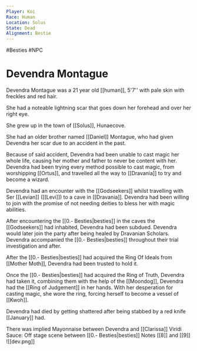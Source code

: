 ```yaml
---
Player: Koi
Race: Human
Location: Solus
State: Dead
Alignment: Bestie
---
```

#Besties 
#NPC
# Devendra Montague
Devendra Montague was a 21 year old [[human]], 5'7'' with pale skin with freckles and red hair.

She had a noteable lightning scar that goes down her forehead and over her right eye.

She grew up in the town of [[Solus]], Hunaecove. 

She had an older brother named [[Daniel]] Montague, who had given Devendra her scar due to an accident in the past. 

Because of said accident, Devendra had been unable to cast magic her whole life, causing her mother and father to never be content with her. Devendra had been trying every method possible to cast magic, from worshipping [[Ortus]], and travelled all the way to [[Dravania]] to try and become a wizard. 

Devendra had an encounter with the [[Godseekers]] whilst travelling with Ser [[Levian]] ([[Levi]]) to a cave in [[Dravania]]. Devendra had been willing to join with the promise of not needing deities to bless her with magic abilities. 

After encountering the [[0.- Besties|besties]] in the caves the [[Godseekers]] had inhabited, Devendra had been subdued. Devendra would later join the party after being healed by Dravanian Scholars. Devendra accompanied the [[0.- Besties|besties]] throughout their trial investigation and after.

After the [[0.- Besties|besties]] had acquired the Ring Of Ideals from [[Mother Moth]], Devendra had been trusted to hold it.

Once the [[0.- Besties|besties]] had acquired the Ring of Truth, Devendra had taken it, combining them with the help of the [[Moondog]], Devendra had the [[Ring of Judgement]] in her hands. With her desperation for casting magic, she wore the ring, forcing herself to become a vessel of [[Kwoh]]. 

Devendra had died by getting shattered after being stabbed by a red knife [[January]] had.

There was implied Mayonnaise between Devendra and [[Clarissa]] Viridi
Sauce: Off stage scene between [[0.- Besties|besties]] Notes [[8]] and [[9]] 
![[dev.png]]
